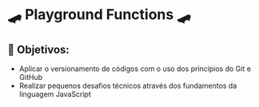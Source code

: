 # 🛹 Playground Functions 🛹
## 🎯 Objetivos: 
* Aplicar o versionamento de códigos com o uso dos princípios do Git e GitHub 
* Realizar pequenos desafios técnicos através dos fundamentos da linguagem JavaScript
